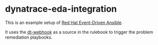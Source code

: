 # dynatrace-eda-integration

This is an example setup of [Red Hat Event-Driven Ansible](https://docs.dynatrace.com/docs/platform-modules/automations/workflows/actions/red-hat/redhat-even-driven-ansible).

It uses the [dt-webhook](https://github.com/Dynatrace/Dynatrace-EventDrivenAnsible) as a source in the rulebook to trigger the problem remediation playbooks.
